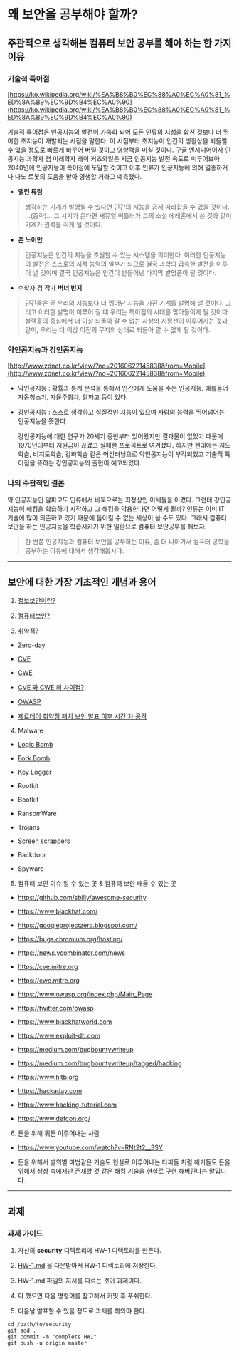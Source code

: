 # 왜 보안을 공부해야 할까? 


## 주관적으로 생각해본 컴퓨터 보안 공부를 해야 하는 한 가지 이유 

### 기술적 특이점

  [https://ko.wikipedia.org/wiki/%EA%B8%B0%EC%88%A0%EC%A0%81_%ED%8A%B9%EC%9D%B4%EC%A0%90](https://ko.wikipedia.org/wiki/%EA%B8%B0%EC%88%A0%EC%A0%81_%ED%8A%B9%EC%9D%B4%EC%A0%90)

  기술적 특이점은 인공지능의 발전이 가속화 되어 모든 인류의 지성을 합친 것보다 더 뛰어한 초지능이 개발되는 시점을 말한다. 이 시점부터 초지능이 인간의 생활상을 되돌릴 수 없을 정도로 빠르게 바꾸어 버릴 것이고 영향력을 미칠 것이다. 구글 엔지니어이자 인공지능 과학자 겸 미래학자 레이 커즈와일은 지금 인공지능 발전 속도로 미루어보아 2040년에 인공지능이 특이점에 도달할 것이고 이후 인류가 인공지능에 의해 멸종하거나 나노 로봇의 도움을 받아 영생할 거라고 예측했다. 

- **앨런 튜링**

> 생각하는 기계가 발명될 수 있다면 인간의 지능을 금세 따라잡을 수 있을 것이다. …(중략)… 그 시기가 온다면 새뮤얼 버틀러가 그의 소설 에레혼에서 쓴 것과 같이 기계가 권력을 쥐게 될 것이다.

- **폰 노이만**

> 인공지능은 인간의 지능을 초월할 수 있는 시스템을 의미한다. 이러한 인공지능의 발전은 스스로의 지적 능력의 일부가 되므로 결국 과학의 급속한 발전을 이루어 낼 것이며 결국 인공지능은 인간이 만들어낸 마지막 발명품이 될 것이다.

- 수학자 겸 작가 **버너 빈지**

> 인간들은 곧 우리의 지능보다 더 뛰어난 지능을 가진 기계를 발명해 낼 것이다. 그리고 이러한 발명이 이루어 질 때 우리는 특이점의 시대를 맞아들이게 될 것이다. 블랙홀의 중심에서 더 이상 되돌아 갈 수 없는 사상의 지평선이 이루어지는 것과 같이, 우리는 더 이상 이전의 무지의 상태로 되돌아 갈 수 없게 될 것이다.


### 약인공지능과 강인공지능

  [http://www.zdnet.co.kr/view/?no=20160622145838&from=Mobile](http://www.zdnet.co.kr/view/?no=20160622145838&from=Mobile)
  
- 약인공지능 : 확률과 통계 분석을 통해서 인간에게 도움을 주는 인공지능. 예를들어 자동청소기, 자율주행차, 알파고 등이 있다.

- 강인공지능 : 스스로 생각하고 실질적인 지능이 있으며 사람의 능력을 뛰어넘어는 인공지능을 뜻한다. 

    강인공지능에 대한 연구가 20세기 중반부터 있어왔지만 결과물이 없었기 때문에 1970년대부터 지원금이 끊겼고 실패한 프로젝트로 여겨졌다. 하지만 현대에는 지도학습, 비지도학습, 강화학습 같은 머신러닝으로 약인공지능이 부각되었고 기술적 특이점을 뜻하는 강인공지능의 출현이 예고되었다.

### 나의 **주관적인** 결론 

약 인공지능인 알파고도 인류에서 바둑으로는 최정상인 이세돌을 이겼다. 그런데 강인공지능이 해킹을 학습하기 시작하고 그 해킹을 악용한다면 어떻게 될까? 인류는 이미 IT 기술에 많이 의존하고 있기 때문에 돌이킬 수 없는 세상이 올 수도 있다. 그래서 컴퓨터 보안을 하는 인공지능을 학습시키기 위한 일환으로 컴퓨터 보안공부를 해보자. 

> 한 번쯤 인공지능과 컴퓨터 보안을 공부하는 이유, 좀 더 나아가서 컴퓨터 공학을 공부하는 이유에 대해서 생각해봅시다.

---

## 보안에 대한 가장 기초적인 개념과 용어 

1. [정보보안이란?](InformationSecurity.md)

2. [컴퓨터보안?](ComputerSecurity.md)

3. [취약점?](Vulnerability.md)

  - [Zero-day](https://namu.wiki/w/제로%20데이%20공격)

  - [CVE](https://cve.mitre.org/about/index.html)

  - [CWE](https://cwe.mitre.org/about/index.html)

  - [CVE 와 CWE 의 차이점?](https://danielmiessler.com/blog/difference-cve-cwe/)

  - [OWASP](https://ko.wikipedia.org/wiki/OWASP)

  - [제로데이 취약점 패치 보안 발표 이후 시간 차 공격](ob-presentation.pdf)

4. Malware

  - [Logic Bomb](https://teknokidblog.wordpress.com/2017/04/13/making-your-own-logic-bomb-virus/)

  - [Fork Bomb](https://www.geeksforgeeks.org/fork-bomb/)

  - Key Logger

  - Rootkit

  - Bootkit

  - RansomWare

  - Trojans

  - Screen scrappers

  - Backdoor

  - Spyware

5. 컴퓨터 보안 이슈 알 수 있는 곳 & 컴퓨터 보안 배울 수 있는 곳 

  - https://github.com/sbilly/awesome-security

  - https://www.blackhat.com/
  
  - https://googleprojectzero.blogspot.com/

  - https://bugs.chromium.org/hosting/

  - https://news.ycombinator.com/news

  - https://cve.mitre.org

  - https://cwe.mitre.org

  - https://www.owasp.org/index.php/Main_Page

  - https://twitter.com/owasp

  - https://www.blackhatworld.com

  - https://www.exploit-db.com
  
  - https://medium.com/bugbountywriteup
  
  - https://medium.com/bugbountywriteup/tagged/hacking
  
  - https://www.hitb.org
  
  - https://hackaday.com
  
  - https://www.hacking-tutorial.com
  
  - https://www.defcon.org/

6. 돈을 위해 뭐든 이루어내는 사람 

  - https://www.youtube.com/watch?v=RNt2t2__3SY

  - 돈을 위해서 별의별 마법같은 기술도 현실로 이루어내는 타짜들 처럼 해커들도 돈을 위해서 상상 속에서만 존재할 것 같은 해킹 기술을 현실로 구현 해버린다는 말입니다. 

---

## 과제 

### 과제 가이드 

1. 자신의 **security** 디렉토리에 HW-1 디렉토리를 만든다. 

2. [HW-1.md](HW-1.md) 을 다운받아서 HW-1 디렉토리에 저장한다. 

3. HW-1.md 파일의 지시를 따르는 것이 과제이다. 

4. 다 했으면 다음 명령어를 참고해서 커밋 후 푸쉬한다.

5. 다음날 발표할 수 있을 정도로 과제를 해와야 한다. 

```shell
cd /path/to/security
git add .
git commit -m "complete HW1"
git push -u origin master
```
